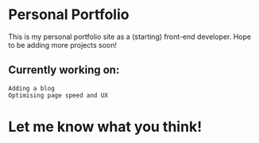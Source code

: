 # Personal Portfolio

This is my personal portfolio site as a (starting) front-end developer. Hope to be adding more projects soon! 

## Currently working on:
	Adding a blog 
	Optimising page speed and UX


# Let me know what you think! 
